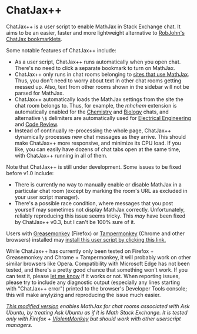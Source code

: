 ChatJax++
=========

ChatJax++ is a user script to enable MathJax in Stack Exchange chat.  It aims to be an easier, faster and more lightweight alternative to [RobJohn's ChatJax bookmarklets](http://www.math.ucla.edu/~robjohn/math/mathjax.html).

Some notable features of ChatJax++ include:

* As a user script, ChatJax++ runs automatically when you open chat.  There's no need to click a separate bookmark to turn on MathJax.
* ChatJax++ only runs in chat rooms belonging to [sites that use MathJax](http://meta.stackexchange.com/a/216607).  Thus, you don't need to worry about text in other chat rooms getting messed up.  Also, text from other rooms shown in the sidebar will not be parsed for MathJax.
* ChatJax++ automatically loads the MathJax settings from the site the chat room belongs to.  Thus, for example, the *mhchem* extension is automatically enabled for the [Chemistry](http://chemistry.stackexchange.com) and [Biology](http://biology.stackexchange.com) chats, and alternative `\$` delimiters are automatically used for [Electrical Engineering](http://electronics.stackexchange.com) and [Code Review](http://codereview.stackexchange.com).
* Instead of continually re-processing the whole page, ChatJax++ dynamically processes new chat messages as they arrive.  This should make ChatJax++ more responsive, and minimize its CPU load.  If you like, you can easily have dozens of chat tabs open at the same time, with ChatJax++ running in all of them.

Note that ChatJax++ is still under development.  Some issues to be fixed before v1.0 include:

* There is currently no way to manually enable or disable MathJax in a particular chat room (except by marking the room's URL as excluded in your user script manager).
* There's a possible race condition, where messages that you post yourself may sometimes not display MathJax correctly.  Unfortunately, reliably reproducing this issue seems tricky.  This *may* have been fixed by ChatJax++ v0.3, but I can't be 100% sure of it.

Users with [Greasemonkey](https://addons.mozilla.org/firefox/addon/greasemonkey/) (Firefox) or [Tampermonkey](https://tampermonkey.net/) (Chrome and other browsers) installed may [install this user script by clicking this link.](https://github.com/vyznev/chatjax/raw/master/ChatJax%2B%2B.user.js)

While ChatJax++ has currently only been tested on Firefox + Greasemonkey and Chrome + Tampermonkey, it will probably work on other similar browsers like Opera.  Compatibility with Microsoft Edge has not been tested, and there's a pretty good chance that something won't work.  If you can test it, please [let me know](https://github.com/vyznev/chatjax/issues) if it works or not.  When reporting issues, please try to include any diagnostic output (especially any lines starting with "ChatJax++ error") printed to the browser's Developer Tools console; this will make anylyzing and reproducing the issue much easier.

*[This modified version](https://github.com/EliahKagan/chatjax/raw/master/ChatJax%2B%2B.user.js) enables MathJax for chat rooms associated with Ask Ubuntu, by treating Ask Ubuntu as if it is Math Stack Exchange. It is tested only with Firefox + [ViolentMonkey](https://violentmonkey.github.io/) but should work with other userscript managers.*
